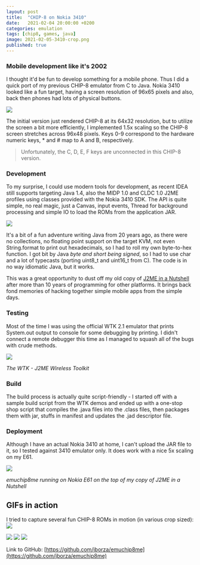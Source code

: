 ```yaml
---
layout: post
title:  "CHIP-8 on Nokia 3410"
date:   2021-02-04 20:00:00 +0200
categories: emulation
tags: [chip8, games, java]
image: 2021-02-05-3410-crop.png
published: true
---
```


### Mobile development like it's 2002

I thought it'd be fun to develop something for a mobile phone. Thus I did a quick port of my previous CHIP-8 emulator from C to Java. Nokia 3410 looked like a fun target, having a screen resolution of 96x65 pixels and also, back then phones had lots of physical buttons.

![](2021-02-05-3410-crop.png)

The initial version just rendered CHIP-8 at its 64x32 resolution, but to utilize the screen a bit more efficiently, I implemented 1.5x scaling so the CHIP-8 screen stretches across 96x48 pixels. Keys 0-9 correspond to the hardware numeric keys, * and # map to A and B, respectively. 

> Unfortunately, the C, D, E, F keys are unconnected in this CHIP-8 version.

### Development

To my surprise, I could use modern tools for development, as recent IDEA still supports targeting Java 1.4, also the MIDP 1.0 and CLDC 1.0 J2ME profiles using classes provided with the Nokia 3410 SDK. The API is quite simple, no real magic, just a Canvas, input events, Thread for background processing and simple IO to load the ROMs from the application JAR.

![](2021-02-05-idea.png)

It's a bit of a fun adventure writing Java from 20 years ago, as there were no collections, no floating point support on the target KVM, not even String.format to print out hexadecimals, so I had to roll my own byte-to-hex function. I got bit by Java _byte and short being signed_, so I had to use char and a lot of typecasts (porting uint8_t and uint16_t from C). The code is in no way idiomatic Java, but it works.

This was a great opportunity to dust off my old copy of [J2ME in a Nutshell](https://www.oreilly.com/library/view/j2me-in-a/059600253X/) after more than 10 years of programming for other platforms. It brings back fond memories of hacking together simple mobile apps from the simple days.

### Testing

Most of the time I was using the official WTK 2.1 emulator that prints System.out output to console for some debugging by printing. I didn't connect a remote debugger this time as I managed to squash all of the bugs with crude methods.

![](2021-02-05-wtk-2.png)

_The WTK - J2ME Wireless Toolkit_

### Build

The build process is actually quite script-friendly - I started off with a sample build script from the WTK demos and ended up with a one-stop shop script that compiles the .java files into the .class files, then packages them with jar, stuffs in manifest and updates the .jad descriptor file.

### Deployment

Although I have an actual Nokia 3410 at home, I can't upload the JAR file to it, so I tested against 3410 emulator only. It does work with a nice 5x scaling on my E61.

![](2021-02-05-e61.jpg)

_emuchip8me running on Nokia E61 on the top of my copy of J2ME in a Nutshell_

## GIFs in action

I tried to capture several fun CHIP-8 ROMs in motion (in various crop sized):
![](2021-02-05-brix-3410.gif) 


![](2021-02-05-invaders-3410.gif) ![](2021-02-05-lunar-3410.gif) ![](2021-02-05-worm-3410.gif)

Link to GitHub: [https://github.com/jborza/emuchip8me](https://github.com/jborza/emuchip8me)
